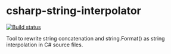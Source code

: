 # csharp-string-interpolator
[![Build status](https://ci.appveyor.com/api/projects/status/qkiw9h7nb6hvaq81/branch/master?svg=true)](https://ci.appveyor.com/project/kevinphelps/csharp-string-interpolator/branch/master)

Tool to rewrite string concatenation and string.Format() as string interpolation in C# source files.